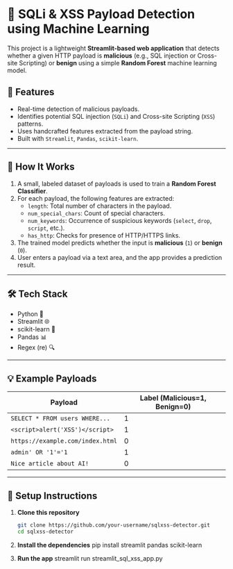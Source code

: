 # 🔐 SQLi & XSS Payload Detection using Machine Learning

This project is a lightweight **Streamlit-based web application** that detects whether a given HTTP payload is **malicious** (e.g., SQL injection or Cross-site Scripting) or **benign** using a simple **Random Forest** machine learning model.

## 🚀 Features

- Real-time detection of malicious payloads.
- Identifies potential SQL injection (`SQLi`) and Cross-site Scripting (`XSS`) patterns.
- Uses handcrafted features extracted from the payload string.
- Built with `Streamlit`, `Pandas`, `scikit-learn`.

---

## 🧠 How It Works

1. A small, labeled dataset of payloads is used to train a **Random Forest Classifier**.
2. For each payload, the following features are extracted:
   - `length`: Total number of characters in the payload.
   - `num_special_chars`: Count of special characters.
   - `num_keywords`: Occurrence of suspicious keywords (`select`, `drop`, `script`, etc.).
   - `has_http`: Checks for presence of HTTP/HTTPS links.
3. The trained model predicts whether the input is **malicious** (`1`) or **benign** (`0`).
4. User enters a payload via a text area, and the app provides a prediction result.

---

## 🛠️ Tech Stack

- Python 🐍
- Streamlit 🌐
- scikit-learn 🎯
- Pandas 📊
- Regex (re) 🔍

---

## 💡 Example Payloads

| Payload                              | Label (Malicious=1, Benign=0) |
|--------------------------------------|-------------------------------|
| `SELECT * FROM users WHERE...`       | 1                             |
| `<script>alert('XSS')</script>`      | 1                             |
| `https://example.com/index.html`     | 0                             |
| `admin' OR '1'='1`                   | 1                             |
| `Nice article about AI!`            | 0                             |

---

## 🔧 Setup Instructions

1. **Clone this repository**
   ```bash
   git clone https://github.com/your-username/sqlxss-detector.git
   cd sqlxss-detector

2. **Install the dependencies**
pip install streamlit pandas scikit-learn

3. **Run the app**
streamlit run streamlit_sql_xss_app.py

